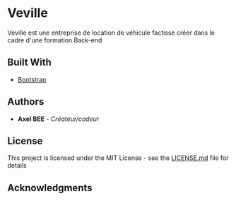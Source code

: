 # Veville

Veville est une entreprise de location de véhicule factisse créer dans le cadre d'une formation Back-end

## Built With

* [Bootstrap](https://getbootstrap.com)

## Authors

* **Axel BEE** - *Créateur/codeur*

## License

This project is licensed under the MIT License - see the [LICENSE.md](LICENSE.md) file for details

## Acknowledgments
